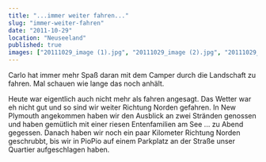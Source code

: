 ```yaml
---
title: "...immer weiter fahren..."
slug: "immer-weiter-fahren"
date: "2011-10-29"
location: "Neuseeland"
published: true
images: ["20111029_image (1).jpg", "20111029_image (2).jpg", "20111029_image (3).jpg", "20111029_image (4).jpg"]
---
```


Carlo hat immer mehr Spaß daran mit dem Camper durch die Landschaft zu fahren. Mal schauen wie lange das noch anhält.

Heute war eigentlich auch nicht mehr als fahren angesagt. Das Wetter war eh nicht gut und so sind wir weiter Richtung Norden gefahren. In New Plymouth angekommen haben wir den Ausblick an zwei Stränden genossen und haben gemütlich mit einer riesen Entenfamilien am See ... zu Abend gegessen. Danach haben wir noch ein paar Kilometer Richtung Norden geschrubbt, bis wir in PioPio auf einem Parkplatz an der Straße unser Quartier aufgeschlagen haben.